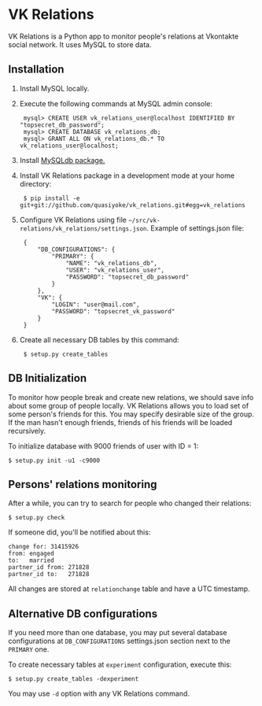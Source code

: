 # VK Relations

VK Relations is a Python app to monitor people's relations at Vkontakte social network. It uses MySQL to store data.

## Installation
1. Install MySQL locally.
2. Execute the following commands at MySQL admin console:

        mysql> CREATE USER vk_relations_user@localhost IDENTIFIED BY "topsecret_db_password";
        mysql> CREATE DATABASE vk_relations_db;
        mysql> GRANT ALL ON vk_relations_db.* TO vk_relations_user@localhost;
3. Install [MySQLdb package.][1]
4. Install VK Relations package in a development mode at your home directory:

        $ pip install -e git+git://github.com/quasiyoke/vk_relations.git#egg=vk_relations
5. Configure VK Relations using file ```~/src/vk-relations/vk_relations/settings.json```. Example of settings.json file:

        {
            "DB_CONFIGURATIONS": {
                "PRIMARY": {
                    "NAME": "vk_relations_db",
                    "USER": "vk_relations_user",
                    "PASSWORD": "topsecret_db_password"
                }
            },
            "VK": {
                "LOGIN": "user@mail.com",
                "PASSWORD": "topsecret_vk_password"
            }
        }
6. Create all necessary DB tables by this command:

        $ setup.py create_tables

## DB Initialization
To monitor how people break and create new relations, we should save info about some group of people locally. VK Relations allows you to load set of some person's friends for this. You may specify desirable size of the group. If the man hasn't enough friends, friends of his friends will be loaded recursively.

To initialize database with 9000 friends of user with ID = 1:

    $ setup.py init -u1 -c9000

## Persons' relations monitoring
After a while, you can try to search for people who changed their relations:

    $ setup.py check
If someone did, you'll be notified about this:

    change for: 31415926
    from: engaged
    to:   married
    partner_id from: 271828
    partner_id to:   271828
All changes are stored at ```relationchange``` table and have a UTC timestamp.

## Alternative DB configurations
If you need more than one database, you may put several database configurations at ```DB_CONFIGURATIONS``` settings.json section next to the ```PRIMARY``` one.

To create necessary tables at ```experiment``` configuration, execute this:

    $ setup.py create_tables -dexperiment
You may use ```-d``` option with any VK Relations command.


  [1]: https://pypi.python.org/pypi/MySQL-python/

